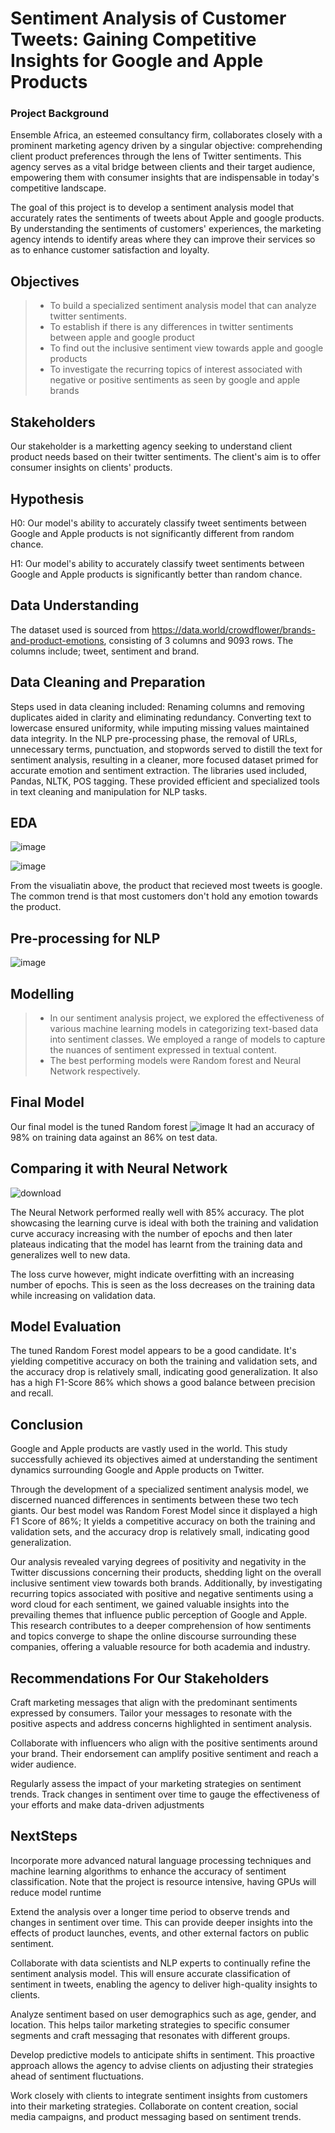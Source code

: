 # Sentiment Analysis of Customer Tweets: Gaining Competitive Insights for Google and Apple Products

### Project Background
Ensemble Africa, an esteemed consultancy firm, collaborates closely with a prominent marketing agency driven by a singular objective: comprehending client product preferences through the lens of Twitter sentiments. This agency serves as a vital bridge between clients and their target audience, empowering them with consumer insights that are indispensable in today's competitive landscape.

The goal of this project is to develop a sentiment analysis model that accurately rates the sentiments of tweets about Apple and google products. By understanding the sentiments of customers' experiences, the marketing agency intends to identify areas where they can improve their services so as to enhance customer satisfaction and loyalty.

## Objectives
>- To build a specialized sentiment analysis model that can analyze twitter sentiments.
>- To establish if there is any differences in twitter sentiments between apple and google product
>- To find out the inclusive sentiment view towards apple and google products
>- To investigate the recurring topics of interest associated with negative or positive sentiments as seen by google and apple brands

## Stakeholders
Our stakeholder is a marketting agency seeking to understand client product needs based on their twitter sentiments. The client's aim is to offer consumer insights on clients' products.

## Hypothesis
H0: Our model's ability to accurately classify tweet sentiments between Google and Apple products is not significantly different from random chance.

H1: Our model's ability to accurately classify tweet sentiments between Google and Apple products is significantly better than random chance.

## Data Understanding
The dataset used is sourced from https://data.world/crowdflower/brands-and-product-emotions, consisting of 3 columns and 9093 rows. The columns include; tweet, sentiment and brand.

## Data Cleaning and Preparation
Steps used in data cleaning included: Renaming columns and removing duplicates aided in clarity and eliminating redundancy. Converting text to lowercase ensured uniformity, while imputing missing values maintained data integrity. In the NLP pre-processing phase, the removal of URLs, unnecessary terms, punctuation, and stopwords served to distill the text for sentiment analysis, resulting in a cleaner, more focused dataset primed for accurate emotion and sentiment extraction. The libraries used included, Pandas, NLTK, POS tagging. These provided efficient and specialized tools in text cleaning and manipulation for NLP tasks. 

## EDA

![image](https://github.com/kithinji007/Sentiments-Analysis/assets/128479803/72563985-0fba-48f6-9629-f02da7fa4f9e)


![image](https://github.com/kithinji007/Sentiments-Analysis/assets/128479803/5d6b68fe-dbaf-4e14-a7b1-a4fa9a38aebe)

From the visualiatin above, the product that recieved most tweets is google. The common trend is that most customers don't hold any emotion towards the product.


## Pre-processing for NLP

![image](https://github.com/kithinji007/Sentiments-Analysis/assets/128479803/305d37a3-7f2d-41da-a167-a659139c8955)

## Modelling
>- In our sentiment analysis project, we explored the effectiveness of various machine learning models in categorizing text-based data into sentiment classes. We employed a range of models to capture the nuances of sentiment expressed in textual content. 
>- The best performing models were Random forest and Neural Network respectively.


## Final Model
Our final model is the tuned Random forest
![image](https://github.com/kithinji007/Sentiments-Analysis/assets/128479803/ef1fe070-418f-46f6-b7ca-b9dc1c615359)
It  had an accuracy of 98% on training data against an 86% on test data.


## Comparing it with Neural Network

![download](https://github.com/kithinji007/Sentiments-Analysis/assets/110093196/918941e7-9dee-4092-8e09-6cf84e43eab1)

The Neural Network performed really well with 85% accuracy. The plot showcasing the learning curve is ideal with both the training and validation curve accuracy increasing with the number of epochs and then later plateaus indicating that the model has learnt from the training data and generalizes well to new data.

The loss curve however, might indicate overfitting with an increasing number of epochs. This is seen as the loss decreases on the training data while increasing on validation data.

## Model Evaluation
The tuned Random Forest model appears to be a good candidate. It's yielding competitive accuracy on both the training and validation sets, and the accuracy drop is relatively small, indicating good generalization. It also has a high F1-Score 86% which shows a good balance between precision and recall.


## Conclusion
Google and Apple products are vastly used in the world. This study successfully achieved its objectives aimed at understanding the sentiment dynamics surrounding Google and Apple products on Twitter.

Through the development of a specialized sentiment analysis model, we discerned nuanced differences in sentiments between these two tech giants. Our best model was Random Forest Model since it displayed a high F1 Score of 86%; It yields a competitive accuracy on both the training and validation sets, and the accuracy drop is relatively small, indicating good generalization.

Our analysis revealed varying degrees of positivity and negativity in the Twitter discussions concerning their products, shedding light on the overall inclusive sentiment view towards both brands. Additionally, by investigating recurring topics associated with positive and negative sentiments using a word cloud for each sentiment, we gained valuable insights into the prevailing themes that influence public perception of Google and Apple. This research contributes to a deeper comprehension of how sentiments and topics converge to shape the online discourse surrounding these companies, offering a valuable resource for both academia and industry.

## Recommendations For Our Stakeholders
Craft marketing messages that align with the predominant sentiments expressed by consumers. Tailor your messages to resonate with the positive aspects and address concerns highlighted in sentiment analysis.

Collaborate with influencers who align with the positive sentiments around your brand. Their endorsement can amplify positive sentiment and reach a wider audience.

Regularly assess the impact of your marketing strategies on sentiment trends. Track changes in sentiment over time to gauge the effectiveness of your efforts and make data-driven adjustments

## NextSteps
Incorporate more advanced natural language processing techniques and machine learning algorithms to enhance the accuracy of sentiment classification. Note that the project is resource intensive, having GPUs will reduce model runtime

Extend the analysis over a longer time period to observe trends and changes in sentiment over time. This can provide deeper insights into the effects of product launches, events, and other external factors on public sentiment.

Collaborate with data scientists and NLP experts to continually refine the sentiment analysis model. This will ensure accurate classification of sentiment in tweets, enabling the agency to deliver high-quality insights to clients.

Analyze sentiment based on user demographics such as age, gender, and location. This helps tailor marketing strategies to specific consumer segments and craft messaging that resonates with different groups.


Develop predictive models to anticipate shifts in sentiment. This proactive approach allows the agency to advise clients on adjusting their strategies ahead of sentiment fluctuations.

Work closely with clients to integrate sentiment insights from customers into their marketing strategies. Collaborate on content creation, social media campaigns, and product messaging based on sentiment trends.
